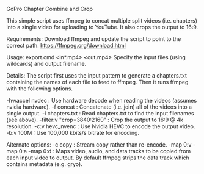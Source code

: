 GoPro Chapter Combine and Crop

This simple script uses ffmpeg to concat multiple split videos (i.e. chapters) into a single video for uploading to YouTube.
It also crops the output to 16:9.

Requirements: Download ffmpeg and update the script to point to the correct path.
https://ffmpeg.org/download.html

Usage: export.cmd <in*.mp4> <out.mp4>
Specify the input files (using wildcards) and output filename.

Details:
The script first uses the input pattern to generate a chapters.txt containing the names of each file to feed to ffmpeg.
Then it runs ffmpeg with the following options.

-hwaccel nvdec : Use hardware decode when reading the videos (assumes nvidia hardware).
-f concat : Concatenate (i.e. join) all of the videos into a single output.
-i chapters.txt : Read chapters.txt to find the input filenames (see above).
-filter:v "crop=3840:2160" : Crop the output to 16:9 @ 4k resolution.
-c:v hevc_nvenc : Use Nvidia HEVC to encode the output video.
-b:v 100M : Use 100,000 kbits/s bitrate for encoding.

Alternate options:
-c copy : Stream copy rather than re-encode.
-map 0:v -map 0:a -map 0:d : Maps video, audio, and data tracks to be copied from each input video to output.  By default ffmpeg strips the data track which contains metadata (e.g. gryo).